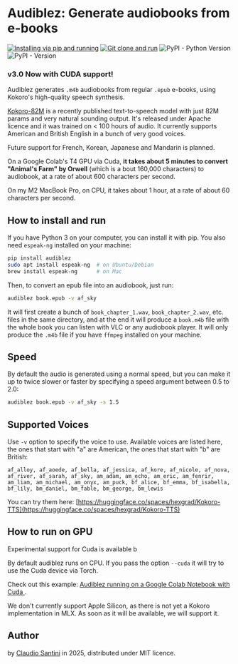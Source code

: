 # Audiblez: Generate  audiobooks from e-books 

[![Installing via pip and running](https://github.com/santinic/audiblez/actions/workflows/pip-install.yaml/badge.svg)](https://github.com/santinic/audiblez/actions/workflows/pip-install.yaml)
[![Git clone and run](https://github.com/santinic/audiblez/actions/workflows/git-clone-and-run.yml/badge.svg)](https://github.com/santinic/audiblez/actions/workflows/git-clone-and-run.yml)
![PyPI - Python Version](https://img.shields.io/pypi/pyversions/audiblez)
![PyPI - Version](https://img.shields.io/pypi/v/audiblez)

### v3.0 Now with CUDA support!

Audiblez generates `.m4b` audiobooks from regular `.epub` e-books,
using Kokoro's high-quality speech synthesis.

[Kokoro-82M](https://huggingface.co/hexgrad/Kokoro-82M) is a recently published text-to-speech model with just 82M params and very natural sounding output.
It's released under Apache licence and it was trained on < 100 hours of audio.
It currently supports American and British English in a bunch of very good voices. 

Future support for French, Korean, Japanese and Mandarin is planned.

On a Google Colab's T4 GPU via Cuda, **it takes about 5 minutes to convert "Animal's Farm" by Orwell** (which is a bout 160,000 characters) to audiobook, at a rate of about 600 characters per second.

On my M2 MacBook Pro, on CPU, it takes about 1 hour, at a rate of about 60 characters per second.

## How to install and run

If you have Python 3 on your computer, you can install it with pip.
You also need `espeak-ng` installed on your machine:

```bash
pip install audiblez
sudo apt install espeak-ng  # on Ubuntu/Debian
brew install espeak-ng      # on Mac
```

Then, to convert an epub file into an audiobook, just run:

```bash
audiblez book.epub -v af_sky
```

It will first create a bunch of `book_chapter_1.wav`, `book_chapter_2.wav`, etc. files in the same directory,
and at the end it will produce a `book.m4b` file with the whole book you can listen with VLC or any
audiobook player.
It will only produce the `.m4b` file if you have `ffmpeg` installed on your machine.

## Speed

By default the audio is generated using a normal speed, but you can make it up to twice slower or faster by specifying a speed argument between 0.5 to 2.0:

```bash
audiblez book.epub -v af_sky -s 1.5
```

## Supported Voices

Use `-v` option to specify the voice to use. Available voices are listed here, the ones that start with "a" are American, the ones that start with "b" are British:

`af_alloy, af_aoede, af_bella, af_jessica, af_kore, af_nicole, af_nova, af_river, af_sarah, af_sky, am_adam, am_echo, am_eric, am_fenrir, am_liam, am_michael, am_onyx, am_puck, bf_alice, bf_emma, bf_isabella, bf_lily, bm_daniel, bm_fable, bm_george, bm_lewis`

You can try them here: [https://huggingface.co/spaces/hexgrad/Kokoro-TTS](https://huggingface.co/spaces/hexgrad/Kokoro-TTS)

## How to run on GPU

Experimental support for Cuda is available b

By default audiblez runs on CPU. If you pass the option `--cuda` it will try to use the Cuda device via Torch.

Check out this example: [Audiblez running on a Google Colab Notebook with Cuda ](https://colab.research.google.com/drive/164PQLowogprWQpRjKk33e-8IORAvqXKI?usp=sharing]).

We don't currently support Apple Silicon, as there is not yet a Kokoro implementation in MLX. As soon as it will be available, we will support it.

## Author

by [Claudio Santini](https://claudio.uk) in 2025, distributed under MIT licence.

